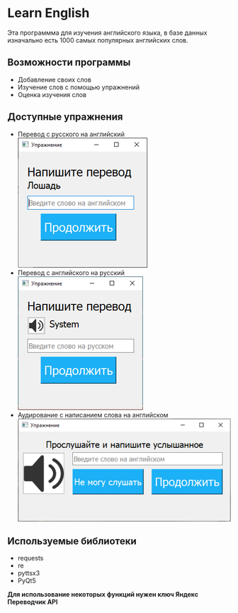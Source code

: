 # Learn English
Эта программма для изучения английского языка, в базе данных изначально есть 1000 самых популярных английских слов.
## Возможности программы 
  + Добавление своих слов
  + Изучение слов с помощью упражнений
  + Оценка изучения слов
  
## Доступные упражнения
  + Перевод с русского на английский  
  ![скриншот](/screenshot/ru_to_en.png)
  + Перевод с английского на русский  
  ![скриншот](/screenshot/en_to_ru.png)
  + Аудирование с написанием слова на английском  
  ![скриншот](/screenshot/listen_en.png)
  
## Используемые библиотеки
  + requests
  + re
  + pyttsx3
  + PyQt5

**Для использование некоторых функций нужен ключ Яндекс Переводчик API**
